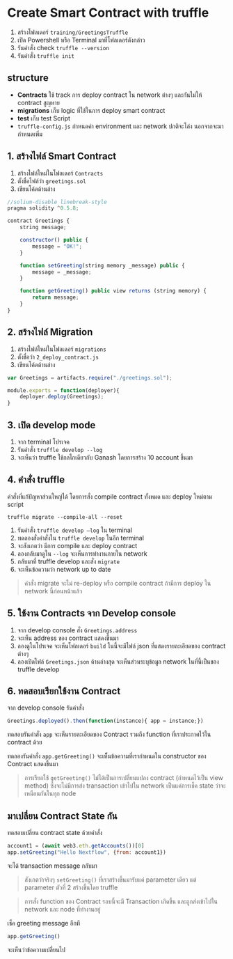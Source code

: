 # Create Smart Contract with truffle

1. สร้างโฟลเดอร์ `training/GreetingsTruffle`
2. เปิด Powershell หรือ Terminal มาที่โฟลเดอร์ดังกล่าว
3. รันคำสั่ง check `truffle --version`
4. รันคำสั่ง `truffle init`

## structure

- **Contracts** ใช้ track การ deploy contract ใน network ต่างๆ และกันไม่ให้ contract สูญหาย
- **migrations** เก็บ logic ที่ใช้ในการ deploy smart contract
- **test** เก็บ test Script 
- `truffle-config.js` กำหนดค่า environment และ network ปกติจะโล่ง นอกจากจะมากำหนดเพิ่ม

## 1. สร้างไฟล์ Smart Contract

1. สร้างไฟล์ใหม่ในโฟลเดอร์ `Contracts`
2. ตั้งชื่อไฟล์ว่า `greetings.sol`
3. เขียนโค้ดด้านล่าง

```js
//solium-disable linebreak-style
pragma solidity ^0.5.8;

contract Greetings {
    string message;

    constructor() public {
        message = "OK!";
    }

    function setGreeting(string memory _message) public {
        message = _message;
    }

    function getGreeting() public view returns (string memory) {
        return message;
    }
}
```

## 2. สร้างไฟล์ Migration

1. สร้างไฟล์ใหม่ในโฟลเดอร์​ `migrations`
2. ตั้งชื่อว่า `2_deploy_contract.js`
2. เขียนโค้ดด้านล่าง

```js
var Greetings = artifacts.require("./greetings.sol");

module.exports = function(deployer){
    deployer.deploy(Greetings);
}
```

## 3. เปิด develop mode

1. จาก terminal โปรเจค
2. รันคำสั่ง `truffle develop --log`
3. จะเห็นว่า truffle ใช้กลไกเดียวกับ Ganash โดยการสร้าง 10 account ขึ้นมา

## 4. คำสั่ง truffle

คำสั่งที่แก้ปัญหาส่วนใหญ่ได้ โดยการสั่ง compile contract ทั้งหมด และ deploy ใหม่ตาม script 

```pwsh
truffle migrate --compile-all --reset
```

1. รันคำสั่ง `truffle develop —log` ใน terminal 
2. ทดลองสั่งคำสั่งใน `truffle develop` ในอีก terminal
3. จะสังเกตว่า มีการ compile และ deploy contract 
4. ลองกลับมาดูใน `--log` จะเห็นการทำงานภายใน network
5. กลับมาที่ truffle develop และสั่ง `migrate`
6. จะเห็นข้อความว่า network up to date 

> คำสั่ง migrate จะไม่ re-deploy หรือ compile contract ถ้ามีการ deploy ใน network นี้ก่อนหน้าแล้ว

## 5. ใช้งาน Contracts จาก Develop console

1. จาก develop console สั่ง `Greetings.address` 
2. จะเห็น address ของ contract แสดงขึ้นมา
3. ลองดูในโปรเจค จะเห็นโฟลเดอร์ `build` ในนี้จะมีไฟล์ json ที่แสดงรายละเอียดของ contract ต่างๆ 
4. ลองเปิดไฟล์ `Greetings.json` ด้านล่างสุด จะเห็นส่วนระบุข้อมูล network ในที่นี้เป็นของ truffle develop 

## 6. ทดสอบเรียกใช้งาน Contract

จาก develop console รันคำสั่ง

```js
Greetings.deployed().then(function(instance){ app = instance;})
```

ทดสอบรันคำสั่ง `app` จะเห็นรายละเอียดของ Contract รวมถึง function ที่เราประกาศไว้ใน contract ด้วย

ทดลองรันคำสั่ง `app.getGreeting()` จะเห็็นข้อความที่เรากำหนดใน constructor ของ Contract แสดงขึ้นมา

> การเรียกใช้ `getGreeting()` ไม่ได้เป็นการเปลี่ยนแปลง contract (กำหนดไว้เป็น view method) ซึ่งจะไม่มีการส่ง transaction เข้าไปใน network เป็นแค่การเช็ค state ว่าจะเหมือนกันในทุก node

## มาเปลี่ยน Contract State กัน

ทดสอบเปลี่ยน contract state ด้วยคำสั่ง

```js
account1 = (await web3.eth.getAccounts())[0]
app.setGreeting("Hello Nextflow", {from: account1})
```

จะได้ transaction message กลับมา

> สังเกตว่าจริงๆ `setGreeting()` ที่เราสร้างขึ้นมารับแค่ parameter เดียว แต่ parameter ตัวที่ 2 สร้างขึ้นโดย truffle 

> การสั่ง function ของ Contract รอบนี้จะมี Transaction เกิดขึ้น และถูกส่งเข้าไปใน network และ node ที่ทำงานอยู่

เช็ค greeting message อีกที

```js
app.getGreeting()
```

จะเห็นว่าข้อความเปลี่ยนไป

